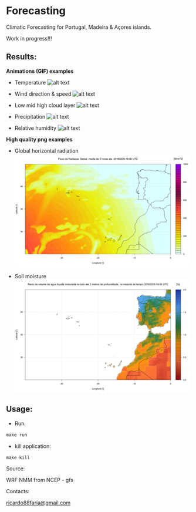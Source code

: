 # Forecasting
Climatic Forecasting for Portugal, Madeira & Açores islands.

Work in progress!!!

## Results:


**Animations (GIF) examples**

* Temperature
![alt text](obs/TMP_20160209-18.gif)

* Wind direction & speed
![alt text](obs/WINDM_20160209-18.gif)

* Low mid high cloud layer
![alt text](obs/TCDC_tot_20160208-12.gif)

* Precipitation
![alt text](obs/PREC_20160209-18.gif)

* Relative humidity
![alt text](obs/HR_20160209-18.gif)


**High quality png examples**

* Global horizontal radiation
![alt text](obs/DSWRF_20160209-18.png)

* Soil moisture
![alt text](obs/SOILL_20160209-18.png)

## Usage:

* Run:
```python
make run
```

* kill application:
```python
make kill
```

Source:

WRF NMM from NCEP - gfs

Contacts:

<ricardo88faria@gmail.com>
